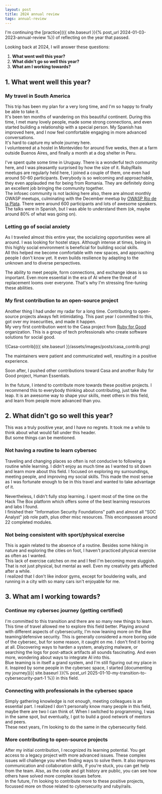 ```yaml
---
layout: post
title: 2024 annual review
tags: annual-review
---
```


I'm continuing the [practice]({{ site.baseurl }}{% post_url 2024-01-03-2023-annual-review %}) of reflecting on the year that passed.

Looking back at 2024, I will answer these questions:
1. **What went well this year?**
2. **What didn't go so well this year?**
3. **What am I working towards?**

## 1. **What went well this year?**
### My travel in South America
This trip has been my plan for a very long time, and I'm so happy to finally be able to take it.   
It's been ten months of wandering on this beautiful continent. During this time, I met many lovely people, made some strong connections, and even started building a relationship with a special person.  My Spanish has improved here, and I now feel comfortable engaging in more advanced conversations.    
It's hard to capture my whole journey here.    
I volunteered at a hostel in Montevideo for around five weeks, then at a farm outside Buenos Aires, and finally a month at a dog shelter in Peru.  

I've spent quite some time in Uruguay. There is a wonderful tech community here, and I was pleasantly surprised by how the size of it. Ruby/Rails meetups are regularly held here, I joined a couple of them, one even had around 50-60 participants. Everybody is so welcoming and approachable, they even applauded me for being from Romania. They are definitely doing an excellent job bringing the community together.    
The infosec community is not lacking here also, there are almost monthly OWASP meetups, culminating with the December meetup by [OWASP Rio de la Plata](https://appsecriodelaplata.org/). There were around 600 participants and lots of awesome speakers. The talks were in Spanish, but I was able to understand them (ok, maybe around 80% of what was going on).

### Letting go of social anxiety
As I traveled almost this entire year, the socializing opportunities were all around. I was looking for hostel stays. Although intense at times, being in this highly social environment is beneficial for building social skills.   
All this helped me become comfortable with new spaces, and approaching people I don't know yet. It even builds resilience by adapting to the unknown and to diverse perspectives.    

The ability to meet people, form connections, and exchange ideas is so important. Even more essential in the era of AI where the threat of replacement looms over everyone. That's why I'm stressing fine-tuning these abilities.

### My first contribution to an open-source project
Another thing I had under my radar for a long time. Contributing to open-source projects always felt intimidating. This past year I committed to this, got over my insecurities, and made it happen.    
My very first contribution went to the Casa project from [Ruby for Good](https://rubyforgood.org/) organization. This is a group of tech professionals who create software solutions for social good.

![Casa-contrib]({{ site.baseurl }}/assets/images/posts/casa_contrib.png)

The maintainers were patient and communicated well, resulting in a positive experience.

Soon after, I pushed other contributions toward Casa and another Ruby for Good project, Human Essentials.    

In the future, I intend to contribute more towards these positive projects. I recommend this to everybody thinking about contributing, just take the leap. It is an awesome way to shape your skills, meet others in this field, and learn from people more advanced than you.

## 2. **What didn't go so well this year?**
This was a truly positive year, and I have no regrets. It took me a while to think about what would fall under this header.    
But some things can be mentioned. 
### Not having a routine to learn cybersec
Traveling and changing places so often is not conducive to following a routine while learning. I didn't enjoy as much time as I wanted to sit down and learn more about this field. I focused on exploring my surroundings, meeting people, and improving my social skills. This made the most sense as I was fortunate enough to be in this travel and wanted to take advantage of it.

Nevertheless, I didn't fully stop learning. I spent most of the time on the Hack The Box platform which offers some of the best learning resources and labs I found.    
I finished their "Information Security Foundations" path and almost all "SOC Analyst" job role path, plus other misc resources. This encompasses around 22 completed modules.

### Not being consistent with sport/physical exercise
This is again related to the absence of a routine. Besides some hiking in nature and exploring the cities on foot, I haven't practiced physical exercise as often as I wanted.    
This lack of exercise catches on me and I feel I'm becoming more sluggish. That is not just physical, but mental as well. Even my creativity gets affected after a while.     
I realized that I don't like indoor gyms, except for bouldering walls, and running in a city with so many cars isn't enjoyable for me.

## 3. **What am I working towards?**
### Continue my cybersec journey (getting certified)
I'm committed to this transition and there are so many new things to learn. This time of travel allowed me to explore this field better. Playing around with different aspects of cybersecurity, I'm now leaning more on the Blue teaming/defensive security. This is generally considered a more boring side of the cybersec, but for some reason, it caught on me. I don't find it boring at all. Discovering ways to harden a system, analyzing malware, or searching the logs for post-attack artifacts all sounds fascinating. And even more, wondering about ways to integrate AI into this.    
Blue teaming is in itself a grand system, and I'm still figuring out my place in it. Inspired by some people in the cybersec space, I started [documenting my journey]({{ site.baseurl }}{% post_url 2025-01-10-my-transition-to-cybersecurity-part-1 %}) in this field.

### Connecting with professionals in the cybersec space
Simply gathering knowledge is not enough, meeting colleagues is an essential part. I realized I don't personally know many people in this field, maybe there are two I can think of. When I switched to programming, I was in the same spot, but eventually, I got to build a good network of mentors and peers.    
These next years, I'm looking to do the same in the cybersecurity field.

### More contributing to open-source projects
After my initial contribution, I recognized its learning potential. You get access to a legacy project with more advanced issues. These complex issues will challenge you when finding ways to solve them. It also improves communication and collaboration skills, if you're stuck, you can get help from the team. Also, as the code and git history are public, you can see how others have solved more complex issues before.    
In the future, I'm looking to contribute more to these positive projects, focussed more on those related to cybersecurity and ruby/rails.